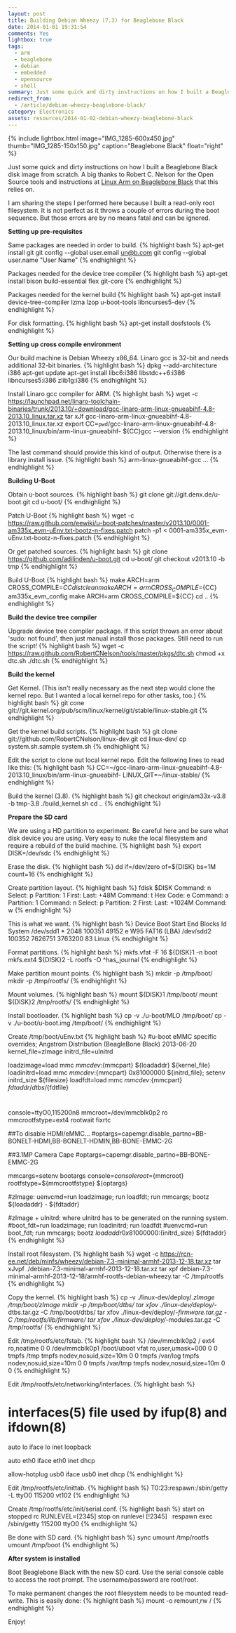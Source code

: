 ```yaml
---
layout: post
title: Building Debian Wheezy (7.3) for Beaglebone Black
date: 2014-01-01 19:31:54
comments: Yes
lightbox: true
tags:
  - arm
  - beaglebone
  - debian
  - embedded
  - opensource
  - shell
summary: Just some quick and dirty instructions on how I built a Beaglebone Black disk image from scratch. This provides a read-only root filesystem.
redirect_from:
  - /article/debian-wheezy-beaglebone-black/
category: Electronics
assets: resources/2014-01-02-debian-wheezy-beaglebone-black
---
```


{% include lightbox.html image="IMG_1285-600x450.jpg" thumb="IMG_1285-150x150.jpg" caption="Beaglebone Black"  float="right" %}

Just some quick and dirty instructions on how I built a Beaglebone Black disk image from scratch. A big thanks to Robert C. Nelson for the Open Source tools and instructions at [Linux Arm on Beaglebone Black][] that this relies on.

I am sharing the steps I performed here because I built a read-only root filesystem. It is not perfect as it throws a couple of errors during the boot sequence. But those errors are by no means fatal and can be ignored.

**Setting up pre-requisites**

Same packages are needed in order to build.
{% highlight bash %}
apt-get install git
git config --global user.email un@b.com
git config --global user.name "User Name"
{% endhighlight %}

Packages needed for the device tree compiler
{% highlight bash %}
apt-get install bison build-essential flex git-core
{% endhighlight %}

Packages needed for the kernel build
{% highlight bash %}
apt-get install device-tree-compiler lzma lzop u-boot-tools libncurses5-dev
{% endhighlight %}

For disk formatting.
{% highlight bash %}
apt-get install dosfstools
{% endhighlight %}

**Setting up cross compile environment**

Our build machine is Debian Wheezy x86_64. Linaro gcc is 32-bit and needs additional 32-bit binaries.
{% highlight bash %}
dpkg --add-architecture i386
apt-get update
apt-get install libc6:i386 libstdc++6:i386 libncurses5:i386 zlib1g:i386
{% endhighlight %}

Install Linaro gcc compiler for ARM.
{% highlight bash %}
wget -c https://launchpad.net/linaro-toolchain-binaries/trunk/2013.10/+download/gcc-linaro-arm-linux-gnueabihf-4.8-2013.10_linux.tar.xz
tar xJf gcc-linaro-arm-linux-gnueabihf-4.8-2013.10_linux.tar.xz
export CC=`pwd`/gcc-linaro-arm-linux-gnueabihf-4.8-2013.10_linux/bin/arm-linux-gnueabihf-
${CC}gcc --version
{% endhighlight %}

The last command should provide this kind of output. Otherwise there is a library install issue.
{% highlight bash %}
arm-linux-gnueabihf-gcc ...
{% endhighlight %}

**Building U-Boot**

Obtain u-boot sources.
{% highlight bash %}
git clone git://git.denx.de/u-boot.git
cd u-boot/
{% endhighlight %}

Patch U-Boot
{% highlight bash %}
wget -c https://raw.github.com/eewiki/u-boot-patches/master/v2013.10/0001-am335x_evm-uEnv.txt-bootz-n-fixes.patch
patch -p1 < 0001-am335x_evm-uEnv.txt-bootz-n-fixes.patch
{% endhighlight %}

Or get patched sources.
{% highlight bash %}
git clone https://github.com/adilinden/u-boot.git
cd u-boot/
git checkout v2013.10 -b tmp
{% endhighlight %}

Build U-Boot
{% highlight bash %}
make ARCH=arm CROSS_COMPILE=${CC} distclean
make ARCH=arm CROSS_COMPILE=${CC} am335x_evm_config
make ARCH=arm CROSS_COMPILE=${CC}
cd ..
{% endhighlight %}

**Build the device tree compiler**

Upgrade device tree compiler package. If this script throws an error about 'sudo: not found', then just manual install those packages. Still need to run the script!
{% highlight bash %}
wget -c https://raw.github.com/RobertCNelson/tools/master/pkgs/dtc.sh
chmod +x dtc.sh
./dtc.sh
{% endhighlight %}

**Build the kernel**

Get Kernel. (This isn't really necessary as the next step would clone the kernel repo. But I wanted a local kernel repo for other tasks, too.)
{% highlight bash %}
git cone git://git.kernel.org/pub/scm/linux/kernel/git/stable/linux-stable.git
{% endhighlight %}

Get the kernel build scripts.
{% highlight bash %}
git clone git://github.com/RobertCNelson/linux-dev.git
cd linux-dev/
cp system.sh.sample system.sh
{% endhighlight %}

Edit the script to clone out local kernel repo. Edit the following lines to read like this:
{% highlight bash %}
CC=~/gcc-linaro-arm-linux-gnueabihf-4.8-2013.10_linux/bin/arm-linux-gnueabihf-
LINUX_GIT=~/linux-stable/
{% endhighlight %}

Build the kernel (3.8).
{% highlight bash %}
git checkout origin/am33x-v3.8 -b tmp-3.8
./build_kernel.sh
cd ..
{% endhighlight %}

**Prepare the SD card**

We are using a HD partition to experiment. Be careful here and be sure what disk device you are using. Very easy to nuke the local filesystem and require a rebuild of the build machine.
{% highlight bash %}
export DISK=/dev/sdc
{% endhighlight %}

Erase the disk.
{% highlight bash %}
dd if=/dev/zero of=${DISK} bs=1M count=16
{% endhighlight %}

Create partition layout.
{% highlight bash %}
fdisk $DISK
Command: n
Select: p
Partition: 1
First:
Last: +48M
Command: t
Hex Code: e
Command: a
Partition: 1
Command: n
Select: p
Partition: 2
First:
Last: +1024M
Command: w
{% endhighlight %}

This is what we want.
{% highlight bash %}
Device Boot      Start         End      Blocks   Id  System
/dev/sdd1   *        2048      100351       49152    e  W95 FAT16 (LBA)
/dev/sdd2          100352     7626751     3763200   83  Linux
{% endhighlight %}

Format partitions.
{% highlight bash %}
mkfs.vfat -F 16 ${DISK}1 -n boot
mkfs.ext4 ${DISK}2 -L rootfs -O ^has_journal
{% endhighlight %}

Make partition mount points.
{% highlight bash %}
mkdir -p /tmp/boot/
mkdir -p /tmp/rootfs/
{% endhighlight %}

Mount volumes.
{% highlight bash %}
mount ${DISK}1 /tmp/boot/
mount ${DISK}2 /tmp/rootfs/
{% endhighlight %}

Install bootloader.
{% highlight bash %}
cp -v ./u-boot/MLO /tmp/boot/
cp -v ./u-boot/u-boot.img /tmp/boot/
{% endhighlight %}

Create /tmp/boot/uEnv.txt
{% highlight bash %}
#u-boot eMMC specific overrides; Angstrom Distribution (BeagleBone Black) 2013-06-20
kernel_file=zImage
initrd_file=uInitrd

loadzimage=load mmc ${mmcdev}:${mmcpart} ${loadaddr} ${kernel_file}
loadinitrd=load mmc ${mmcdev}:${mmcpart} 0x81000000 ${initrd_file}; setenv initrd_size ${filesize}
loadfdt=load mmc ${mmcdev}:${mmcpart} ${fdtaddr} /dtbs/${fdtfile}
#

console=ttyO0,115200n8
mmcroot=/dev/mmcblk0p2 ro
mmcrootfstype=ext4 rootwait fixrtc

##To disable HDMI/eMMC...
#optargs=capemgr.disable_partno=BB-BONELT-HDMI,BB-BONELT-HDMIN,BB-BONE-EMMC-2G

##3.1MP Camera Cape
#optargs=capemgr.disable_partno=BB-BONE-EMMC-2G

mmcargs=setenv bootargs console=${console} root=${mmcroot} rootfstype=${mmcrootfstype} ${optargs}

#zImage:
uenvcmd=run loadzimage; run loadfdt; run mmcargs; bootz ${loadaddr} - ${fdtaddr}

#zImage + uInitrd: where uInitrd has to be generated on the running system.
#boot_fdt=run loadzimage; run loadinitrd; run loadfdt
#uenvcmd=run boot_fdt; run mmcargs; bootz ${loadaddr} 0x81000000:${initrd_size} ${fdtaddr}
{% endhighlight %}

Install root filesystem.
{% highlight bash %}
wget -c https://rcn-ee.net/deb/minfs/wheezy/debian-7.3-minimal-armhf-2013-12-18.tar.xz
tar xJvpf ./debian-7.3-minimal-armhf-2013-12-18.tar.xz
tar xpf debian-7.3-minimal-armhf-2013-12-18/armhf-rootfs-debian-wheezy.tar -C /tmp/rootfs
{% endhighlight %}

Copy the kernel.
{% highlight bash %}
cp -v ./linux-dev/deploy/*.zImage /tmp/boot/zImage
mkdir -p /tmp/boot/dtbs/
tar xfov ./linux-dev/deploy/*-dtbs.tar.gz -C /tmp/boot/dtbs/
tar xfov ./linux-dev/deploy/*-firmware.tar.gz -C /tmp/rootfs/lib/firmware/
tar xfov ./linux-dev/deploy/*-modules.tar.gz -C /tmp/rootfs/
{% endhighlight %}

Edit /tmp/rootfs/etc/fstab.
{% highlight bash %}
/dev/mmcblk0p2   /           ext4   ro,noatime                0   0
/dev/mmcblk0p1   /boot/uboot vfat   ro,user,umask=000         0   0
tmpfs            /tmp        tmpfs  nodev,nosuid,size=10m     0   0
tmpfs            /var/log    tmpfs  nodev,nosuid,size=10m     0   0
tmpfs            /var/tmp    tmpfs  nodev,nosuid,size=10m     0   0
{% endhighlight %}

Edit /tmp/rootfs/etc/networking/interfaces.
{% highlight bash %}
# interfaces(5) file used by ifup(8) and ifdown(8)
auto lo
iface lo inet loopback

auto eth0
iface eth0 inet dhcp

allow-hotplug usb0
iface usb0 inet dhcp
{% endhighlight %}

Edit /tmp/rootfs/etc/inittab.
{% highlight bash %}
T0:23:respawn:/sbin/getty -L ttyO0 115200 vt102
{% endhighlight %}

Create /tmp/rootfs/etc/init/serial.conf.
{% highlight bash %}
start on stopped rc RUNLEVEL=[2345]
stop on runlevel [!2345]
 
respawn
exec /sbin/getty 115200 ttyO0
{% endhighlight %}

Be done with SD card.
{% highlight bash %}
sync
umount /tmp/rootfs
umount /tmp/boot
{% endhighlight %}

**After system is installed**

Boot Beaglebone Black with the new SD card. Use the serial console cable to access the root prompt. The username/password are root/root.

To make permanent changes the root filesystem needs to be mounted read-write. This is easily done:
{% highlight bash %}
mount -o remount,rw /
{% endhighlight %}

Enjoy!

[Linux Arm on Beaglebone Black]: http://eewiki.net/display/linuxonarm/BeagleBone+Black

